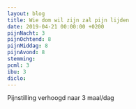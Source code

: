 ```yaml
---
layout: blog
title: Wie dom wil zijn zal pijn lijden
date: 2019-04-21 00:00:00 +0200
pijnNacht: 3
pijnOchtend: 8
pijnMiddag: 8
pijnAvond: 8
stemming: 
pcml: 3
ibu: 3
diclo: 
---
```


Pijnstilling verhoogd naar 3 maal/dag


